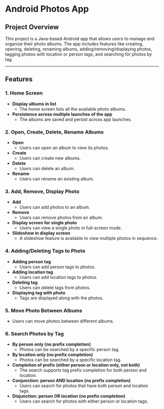 # Android Photos App

## Project Overview

This project is a Java-based Android app that allows users to manage and organize their photo albums. The app includes features like creating, opening, deleting, renaming albums, adding/removing/displaying photos, tagging photos with location or person tags, and searching for photos by tag.

---

## Features

### 1. **Home Screen**

-   **Display albums in list**
    -   The home screen lists all the available photo albums.
-   **Persistence across multiple launches of the app**
    -   The albums are saved and persist across app launches.

### 2. **Open, Create, Delete, Rename Albums**

-   **Open**
    -   Users can open an album to view its photos.
-   **Create**
    -   Users can create new albums.
-   **Delete**
    -   Users can delete an album.
-   **Rename**
    -   Users can rename an existing album.

### 3. **Add, Remove, Display Photo**

-   **Add**
    -   Users can add photos to an album.
-   **Remove**
    -   Users can remove photos from an album.
-   **Display screen for single photo**
    -   Users can view a single photo in full-screen mode.
-   **Slideshow in display screen**
    -   A slideshow feature is available to view multiple photos in sequence.

### 4. **Adding/Deleting Tags to Photo**

-   **Adding person tag**
    -   Users can add person tags to photos.
-   **Adding location tag**
    -   Users can add location tags to photos.
-   **Deleting tag**
    -   Users can delete tags from photos.
-   **Displaying tag with photo**
    -   Tags are displayed along with the photos.

### 5. **Move Photo Between Albums**

-   Users can move photos between different albums.

### 6. **Search Photos by Tag**

-   **By person only (no prefix completion)**
    -   Photos can be searched by a specific person tag.
-   **By location only (no prefix completion)**
    -   Photos can be searched by a specific location tag.
-   **Completion of prefix (either person or location only, not both)**
    -   The search supports tag prefix completion for both person and location.
-   **Conjunction: person AND location (no prefix completion)**
    -   Users can search for photos that have both person and location tags.
-   **Disjunction: person OR location (no prefix completion)**
    -   Users can search for photos with either person or location tags.
